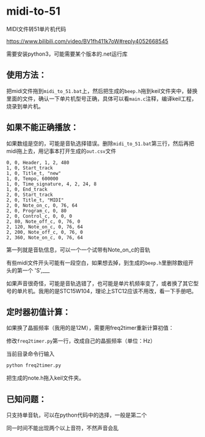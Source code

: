 # midi-to-51
MIDI文件转51单片机代码

https://www.bilibili.com/video/BV1fh411k7oW#reply4052668545

需要安装python3，可能需要某个版本的.net运行库

## 使用方法：

把midi文件拖到`midi_to_51.bat`上，然后把生成的`beep.h`拖到keil文件夹中，替换里面的文件，确认一下单片机型号正确，具体可以看`main.c`注释，编译keil工程，烧录到单片机。

## 如果不能正确播放：

如果数组是空的，可能是音轨选择错误。删除`midi_to_51.bat`第三行，然后再把midi拖上去，用记事本打开生成的`out.csv`文件

```
0, 0, Header, 1, 2, 480
1, 0, Start_track
1, 0, Title_t, "new"
1, 0, Tempo, 600000
1, 0, Time_signature, 4, 2, 24, 8
1, 0, End_track
2, 0, Start_track
2, 0, Title_t, "MIDI"
2, 0, Note_on_c, 0, 76, 64
2, 0, Program_c, 0, 80
2, 0, Control_c, 0, 0, 0
2, 80, Note_off_c, 0, 76, 0
2, 120, Note_on_c, 0, 76, 64
2, 200, Note_off_c, 0, 76, 0
2, 360, Note_on_c, 0, 76, 64
```

第一列就是音轨信息，可以一个一个试带有Note_on_c的音轨

有些midi文件开头可能有一段空白，如果想去掉，到生成的`beep.h`里删除数组开头的第一个 'S',___

如果声音很奇怪，可能是音轨选错了，也可能是单片机频率变了，或者换了其它型号的单片机。我用的是STC15W104，理论上STC12应该不用改，看一下手册吧。

## 定时器初值计算：

如果换了晶振频率（我用的是12M），需要用freq2timer重新计算初值：

修改`freq2timer.py`第一行，改成自己的晶振频率（单位：Hz）

当前目录命令行输入

```bash
python freq2timer.py
```

把生成的note.h拖入keil文件夹。

## 已知问题：

只支持单音轨，可以在python代码中的选择，一般是第二个

同一时间不能出现两个以上音符，不然声音会乱
